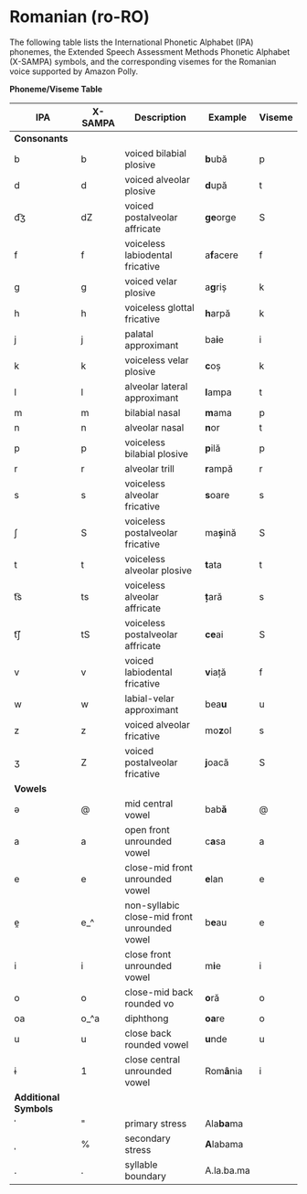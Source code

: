 # Romanian \(ro\-RO\)<a name="ph-table-romanian"></a>

The following table lists the International Phonetic Alphabet \(IPA\) phonemes, the Extended Speech Assessment Methods Phonetic Alphabet \(X\-SAMPA\) symbols, and the corresponding visemes for the Romanian voice supported by Amazon Polly\.


**Phoneme/Viseme Table**  

| IPA | X\-SAMPA | Description | Example | Viseme | 
| --- | --- | --- | --- | --- | 
|  **Consonants**  | 
| b | b | voiced bilabial plosive | **b**ubă | p | 
| d | d | voiced alveolar plosive | **d**upă | t | 
| d͡ʒ | dZ | voiced postalveolar affricate | **ge**orge | S | 
| f | f | voiceless labiodental fricative | a**f**acere | f | 
| g | g | voiced velar plosive | a**g**riș | k | 
| h | h | voiceless glottal fricative | **h**arpă | k | 
| j | j | palatal approximant | ba**i**e | i | 
| k | k | voiceless velar plosive | **c**oș | k | 
| l | l | alveolar lateral approximant | **l**ampa | t | 
| m | m | bilabial nasal | **m**ama | p | 
| n | n | alveolar nasal | **n**or | t | 
| p | p | voiceless bilabial plosive | **p**ilă | p | 
| r | r | alveolar trill | **r**ampă | r | 
| s | s | voiceless alveolar fricative | **s**oare | s | 
| ʃ | S | voiceless postalveolar fricative | ma**ș**ină | S | 
| t | t | voiceless alveolar plosive | **t**ata | t | 
| t͡s | ts | voiceless alveolar affricate | **ț**ară | s | 
| t͡ʃ | tS | voiceless postalveolar affricate | **ce**ai | S | 
| v | v | voiced labiodental fricative | **v**iață | f | 
| w | w | labial\-velar approximant | bea**u** | u | 
| z | z | voiced alveolar fricative | mo**z**ol | s | 
| ʒ | Z | voiced postalveolar fricative | **j**oacă | S | 
|  **Vowels**  | 
| ə | @ | mid central vowel | bab**ă** | @ | 
| a | a | open front unrounded vowel | c**a**sa | a | 
| e | e | close\-mid front unrounded vowel | **e**lan | e | 
| e̯ | e\_^ | non\-syllabic close\-mid front unrounded vowel | b**e**au | e | 
| i | i | close front unrounded vowel | m**i**e | i | 
| o | o | close\-mid back rounded vo | **o**ră | o | 
| oa | o\_^a | diphthong | **oa**re | o | 
| u | u | close back rounded vowel | **u**nde | u | 
| ɨ | 1 | close central unrounded vowel | Rom**â**nia | i | 
|  **Additional Symbols**  | 
| ˈ | " | primary stress | Ala**ba**ma |  | 
| ˌ | % | secondary stress | **A**labama |  | 
| \. | \. | syllable boundary | A\.la\.ba\.ma |  | 